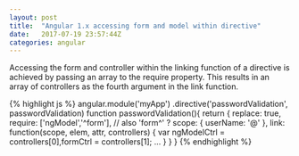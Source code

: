 ```yaml
---
layout: post
title:  "Angular 1.x accessing form and model within directive"
date:   2017-07-19 23:57:44Z
categories: angular
---
```

Accessing the form and controller within the linking function of a directive is achieved by passing an array to the require property. This results in an array of controllers as the fourth argument in the link function.

{% highlight js %}
angular.module('myApp')
.directive('passwordValidation', passwordValidation)
function passwordValidation(){
  return {
    replace: true,
    require: ['ngModel','^form'], // also 'form^' ?
    scope: {
      userName: '@'
    },
    link: function(scope, elem, attr, controllers) {
      var ngModelCtrl = controllers[0],formCtrl = controllers[1];
      ...
    }
  }
}
{% endhighlight %}
